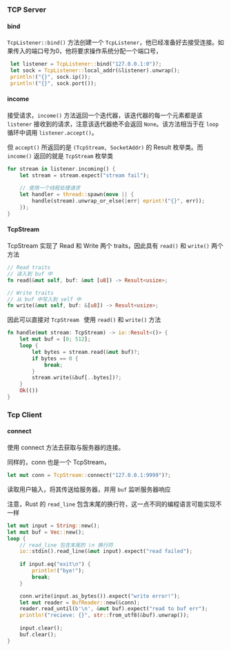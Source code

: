 ### TCP Server

#### bind

`TcpListener::bind()` 方法创建一个 `TcpListener`，他已经准备好去接受连接。如果传入的端口号为0，他将要求操作系统分配一个端口号，

```rust
 let listener = TcpListener::bind("127.0.0.1:0")?;
 let sock = TcpListener::local_addr(&listener).unwrap();
 println!("{}", sock.ip());
 println!("{}", sock.port());
```



#### income

接受请求，`income()` 方法返回一个迭代器，该迭代器的每一个元素都是该 `listener`  接收到的请求，注意该迭代器绝不会返回 `None`。该方法相当于在 `loop` 循环中调用 `listener.accept()`。

但 `accept()` 所返回的是 `(TcpStream, SocketAddr)` 的 Result 枚举类。而 `income()` 返回的就是 `TcpStream` 枚举类

```rust
for stream in listener.incoming() {
    let stream = stream.expect("stream fail");
    
    // 使用一个线程处理请求
    let handler = thread::spawn(move || {
        handle(stream).unwrap_or_else(|err| eprint!("{}", err));
    });
}
```



#### TcpStream

TcpStream 实现了 Read 和 Write 两个 traits，因此具有 `read()` 和 `write()` 两个方法

```rust
// Read traits
// 读入到 buf 中
fn read(&mut self, buf: &mut [u8]) -> Result<usize>;

// Write traits
// 从 buf 中写入到 self 中
fn write(&mut self, buf: &[u8]) -> Result<usize>;
```

因此可以直接对 `TcpStream ` 使用 `read()` 和 `write()` 方法

```rust
fn handle(mut stream: TcpStream) -> io::Result<()> {
    let mut buf = [0; 512];
    loop {
        let bytes = stream.read(&mut buf)?;
        if bytes == 0 {
            break;
        }
        stream.write(&buf[..bytes])?;
    }
    Ok(())
}
```





### Tcp Client

#### connect

使用 connect 方法去获取与服务器的连接。

同样的，conn 也是一个 TcpStream，

```rust
let mut conn = TcpStream::connect("127.0.0.1:9999")?;
```



读取用户输入，将其传送给服务器，并用 `buf` 监听服务器响应

注意，Rust 的 `read_line` 包含末尾的换行符，这一点不同的编程语言可能实现不一样

```rust
let mut input = String::new();
let mut buf = Vec::new();
loop {
    // read_line 包含末尾的 \n 换行符
    io::stdin().read_line(&mut input).expect("read failed");
    
    if input.eq("exit\n") {
        println!("bye!");
        break;
    }

    conn.write(input.as_bytes()).expect("write error!");
    let mut reader = BufReader::new(&conn);
    reader.read_until(b'\n', &mut buf).expect("read to buf err");
    println!("recieve: {}", str::from_utf8(&buf).unwrap());
    
    input.clear();
    buf.clear();
}
```




